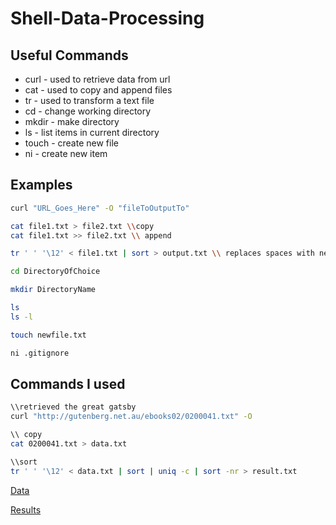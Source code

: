 # Shell-Data-Processing

## Useful Commands

- curl - used to retrieve data from url
- cat - used to copy and append files
- tr - used to transform a text file
- cd - change working directory
- mkdir - make directory
- ls - list items in current directory
- touch - create new file
- ni - create new item

## Examples

```Bash
curl "URL_Goes_Here" -O "fileToOutputTo"

cat file1.txt > file2.txt \\copy
cat file1.txt >> file2.txt \\ append

tr ' ' '\12' < file1.txt | sort > output.txt \\ replaces spaces with new lines

cd DirectoryOfChoice

mkdir DirectoryName

ls
ls -l

touch newfile.txt

ni .gitignore

```

## Commands I used

```Bash
\\retrieved the great gatsby
curl "http://gutenberg.net.au/ebooks02/0200041.txt" -O 

\\ copy
cat 0200041.txt > data.txt

\\sort
tr ' ' '\12' < data.txt | sort | uniq -c | sort -nr > result.txt


```
[Data](data.txt)

[Results](result.txt)
